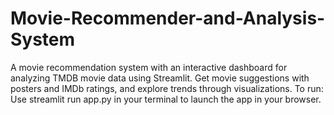 # Movie-Recommender-and-Analysis-System
A movie recommendation system with an interactive dashboard for analyzing TMDB movie data using Streamlit. Get movie suggestions with posters and IMDb ratings, and explore trends through visualizations.
To run:
Use streamlit run app.py in your terminal to launch the app in your browser.


